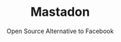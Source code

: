---
 title: Mastadon
 subtitle: Open Source Alternative to Facebook
 description: Your self-hosted, globally interconnected microblogging community
 image: https://cdn.prod.website-files.com/6220c55c69733896bb8a4724/63f5be8a624f4d785c70c847_nHlG5Ha1BRNdqheyrWpNmgQbJlYgs7W-Dy1G3v3JOoY.png
 image-alt: mastadon-logo
 license: AGPL V3
 tags: ["socmed","tools"]
 type: Social Media
 github: https://github.com/mastodon/mastodon
 link:  https://joinmastodon.org/
 description2: Mastodon.org isn't exactly a social media platform itself, but rather a launchpad for exploring a decentralized social network. It allows you to sign up for individual servers (called "instances") focused on specific interests or regions. These servers all connect with each other, letting you follow and interact with people on different instances, similar to how email works across different providers. This creates a more community-driven experience, where users have more control over their data and who they interact with.
---